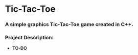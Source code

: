 # Tic-Tac-Toe

### A simple graphics Tic-Tac-Toe game created in C++.

### Project Description:
- **TO-DO**